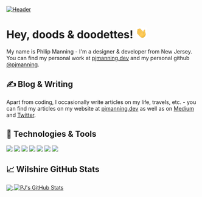 [![Header](https://user-images.githubusercontent.com/1847324/158516605-804c895b-718e-4fb5-b6c3-0d4de4479759.png "Header")](https://pjmanning.dev/)

# Hey, doods & doodettes! <img src="https://raw.githubusercontent.com/pjmanning/pjmanning/main/wave.gif" width="30px">

My name is Philip Manning - I'm a designer & developer from New Jersey.
<br/>You can find my personal work at [pjmanning.dev](https://pjmanning.dev) and my personal github [@pjmanning](https://github.com/pjmanning).

## &#x270d; Blog & Writing

Apart from coding, I occasionally write articles on my life, travels, etc. - you can find my articles on my website at [pjmanning.dev](https://pjmanning.dev/) as well as on [Medium](https://medium.com/@pjmanning) and [Twitter](https://twitter.com/pj_manning).

## 🔧 Technologies & Tools
![](https://img.shields.io/badge/Code-JavaScript-informational?style=flat&logo=javascript&logoColor=white&color=2bbc8a)
![](https://img.shields.io/badge/Code-Vue-informational?style=flat&logo=vue.js&logoColor=white&color=2bbc8a)
![](https://img.shields.io/badge/Code-Nuxt-informational?style=flat&logo=nuxt.js&logoColor=white&color=2bbc8a)
![](https://img.shields.io/badge/Code-Tailwind-informational?style=flat&logo=tailwind&logoColor=white&color=2bbc8a)
![](https://img.shields.io/badge/Code-Swift-informational?style=flat&logo=swift&logoColor=white&color=2bbc8a)
![](https://img.shields.io/badge/Tools-XCode-informational?style=flat&logo=xcode&logoColor=white&color=2bbc8a)
![](https://img.shields.io/badge/Cloud-Firebase-informational?style=flat&logo=firebase&logoColor=white&color=2bbc8a)

## &#x1f4c8; Wilshire GitHub Stats

<a href="https://github.com/pjmanning-wilshire">
  <img align="center" src="https://github-readme-stats.vercel.app/api/top-langs/?username=pjmanning-wilshire&hide=java,html&count_private=true&theme=algolia" />
</a>
<a href="https://github.com/pjmanning-wilshire">
  <img align="center" src="https://github-readme-stats.vercel.app/api?username=pjmanning-wilshire&show_icons=true&line_height=27&count_private=true&theme=algolia" alt="PJ's GitHub Stats" />
</a>

<!-- <a href="https://github.com/pjmanning-wilshire/riskian">
  <img align="center" src="https://github-readme-stats.vercel.app/api/pin/?username=pjmanning-wilshire&repo=riskian&theme=algolia" />
</a> -->


<!-- <a href="https://github.com/pjmanning/riskian">
  <img align="center" src="https://github-readme-stats.vercel.app/api/pin/?username=pjmanning-wilshire&repo=riskian&theme=algolia" />
</a>     -->

<!-- links to social media icons -->

<!-- icons with padding -->

[1.1]: http://i.imgur.com/tXSoThF.png (twitter icon with padding)
[2.1]: http://i.imgur.com/0o48UoR.png (github icon with padding)

<!-- icons without padding -->

[1.2]: http://i.imgur.com/wWzX9uB.png (twitter icon without padding)
[2.2]: http://i.imgur.com/9I6NRUm.png (github icon without padding)

<!-- links to your social media accounts -->

[1]: https://twitter.com/pj_manning
[2]: https://github.com/pjmanning

<!-- Resources -->
<!-- Icons: https://simpleicons.org/ -->
<!-- GitHub Stats: https://github.com/anuraghazra/github-readme-stats -->
<!-- Emojis: https://emojipedia.org/emoji/ -->
<!-- HTML Emojis: https://www.fileformat.info/index.htm -->
<!-- Shields: https://shields.io/ -->
<!-- Awesome GitHub Profile README: https://github.com/abhisheknaiidu/awesome-github-profile-readme -->
<!-- Readme Design: https://github.com/MartinHeinz/MartinHeinz -->
